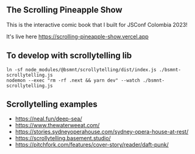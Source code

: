 
## The Scrolling Pineapple Show

This is the interactive comic book that I built for JSConf Colombia 2023!

It's live here https://scrolling-pineapple-show.vercel.app

## To develop with scrollytelling lib
```
ln -sf node_modules/@bsmnt/scrollytelling/dist/index.js ./bsmnt-scrollytelling.js
nodemon --exec "rm -rf .next && yarn dev" --watch ./bsmnt-scrollytelling.js
```

## Scrollytelling examples
- https://neal.fun/deep-sea/
- https://www.thewaterweeat.com/
- https://stories.sydneyoperahouse.com/sydney-opera-house-at-rest/
- https://scrollytelling.basement.studio/
- https://pitchfork.com/features/cover-story/reader/daft-punk/
